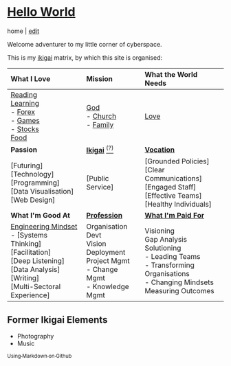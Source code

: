 # [Hello World](https://alwinwoo.github.io/)
home | [edit](https://github.com/alwinwoo/alwinwoo.github.io/edit/master/index.md)

Welcome adventurer to my little corner of cyberspace.

This is my [ikigai][] matrix, by which this site is organised:

What I Love             | Mission                                 | What the World Needs
:---                    | :---                                    | :---
[Reading][]<br>[Learning][]<br>- [Forex][]<br>- [Games][]<br>- [Stocks][]<br>[Food][]<br> | [God][]<br>- [Church][]<br>- [Family][]<br> | [Love][]<br>
**Passion** | **[Ikigai][]** [<sup>(?)</sup>][ikigai] | **[Vocation][linked]**
[Futuring]<br>[Technology]<br>[Programming]<br>[Data Visualisation]<br>[Web Design] | [Public Service]<br> | [Grounded Policies]<br>[Clear Communications]<br>[Engaged Staff]<br>[Effective Teams]<br>[Healthy Individuals]
**What I'm Good At** | **[Profession][linked]** | **[What I'm Paid For][linked]**
[Engineering Mindset][eng]<br>- [Systems Thinking]<br>[Facilitation]<br>[Deep Listening]<br>[Data Analysis]<br>[Writing]<br>[Multi-Sectoral Experience]<br> | Organisation Devt<br>Vision Deployment<br>Project Mgmt<br>- Change Mgmt<br>- Knowledge Mgmt | Visioning<br>Gap Analysis<br>Solutioning<br>- Leading Teams<br>- Transforming Organisations<br>- Changing Mindsets<br>Measuring Outcomes<br>

## Former Ikigai Elements
- Photography
- Music

[<sub>Using Markdown on Github</sub>][GH]

[GH]:       https://alwinwoo.github.io/pages/github.html            "GitHub and Markdown"
[reading]:  https://alwinwoo.github.io/pages/reading.html           "Reading"
[learning]: https://alwinwoo.github.io/pages/learning.html          "Learning"
[forex]:    https://alwinwoo.github.io/pages/forex.html             "Forex"
[games]:    https://alwinwoo.github.io/pages/games.html             "Games"
[stocks]:   https://alwinwoo.github.io/stocks.html                  "Stocks"
[food]:     https://alwinwoo.github.io/pages/food.html              "Food"
[god]:     https://alwinwoo.github.io/pages/god.html                "God"
[church]:     https://alwinwoo.github.io/pages/church.html          "Church"
[family]:     https://alwinwoo.github.io/pages/family.html          "Family"
[love]:     https://alwinwoo.github.io/pages/love.html              "Love"

[ikigai]:   https://alwinwoo.github.io/pages/ikigai.html            "Ikigai"

[eng]:      https://alwinwoo.github.io/pages/engineering.html       "Engineering Mindset"

[linked]:   https://sg.linkedin.com/in/alwinwoo                     "My LinkedIn Account"
